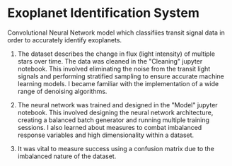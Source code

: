 # Exoplanet Identification System
Convolutional Neural Network model which classifiies transit signal data in order to accurately identify exoplanets.

1. The dataset describes the change in flux (light intensity) of multiple stars over time. The data was cleaned in the "Cleaning" jupyter notebook. This involved eliminating the noise from the transit light signals and performing stratified sampling to ensure accurate machine learning models. I became familiar with the implementation of a wide range of denoising algorithms.

2. The neural network was trained and designed in the "Model" jupyter notebook. This involved designing the neural network architecture, creating a balanced batch generator and running multiple training sessions. I also learned about measures to combat imbalanced response variables and high dimensionality within a dataset.

3. It was vital to measure success using a confusion matrix due to the imbalanced nature of the dataset.

